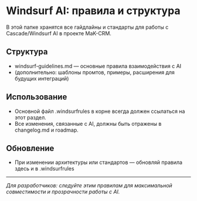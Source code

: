 # Windsurf AI: правила и структура

В этой папке хранятся все гайдлайны и стандарты для работы с Cascade/Windsurf AI в проекте MaK-CRM.

## Структура
- windsurf-guidelines.md — основные правила взаимодействия с AI
- (дополнительно: шаблоны промтов, примеры, расширения для будущих интеграций)

## Использование
- Основной файл .windsurfrules в корне всегда должен ссылаться на этот раздел.
- Все изменения, связанные с AI, должны быть отражены в changelog.md и roadmap.

## Обновление
- При изменении архитектуры или стандартов — обновляй правила здесь и в .windsurfrules

---

_Для разработчиков: следуйте этим правилам для максимальной совместимости и прозрачности работы с AI._
